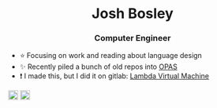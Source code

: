 <h1 align="center">Josh Bosley</h1>
<h3 align="center">Computer Engineer</h3>

- :star: Focusing on work and reading about language design
- :sparkles: Recently piled a bunch of old repos into [OPAS](https://github.com/bosley/OPAS)
- :exclamation: I made this, but I did it on gitlab: [Lambda Virtual Machine](https://gitlab.com/lambdavm/lvm)


<a href="https://dev.to/bosley" target="blank"><img align="center" src="https://cdn.jsdelivr.net/npm/simple-icons@3.0.1/icons/dev-dot-to.svg" alt="bosley" height="20" width="20" /></a>
<a href="https://linkedin.com/in/joshabosley" target="blank"><img align="center" src="https://cdn.jsdelivr.net/npm/simple-icons@3.0.1/icons/linkedin.svg" alt="joshabosley" height="20" width="20" /></a>
</p>


